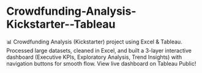 # Crowdfunding-Analysis-Kickstarter--Tableau
📊 Crowdfunding Analysis (Kickstarter) project using Excel &amp; Tableau. Processed large datasets, cleaned in Excel, and built a 3-layer interactive dashboard (Executive KPIs, Exploratory Analysis, Trend Insights) with navigation buttons for smooth flow. View live dashboard on Tableau Public!
